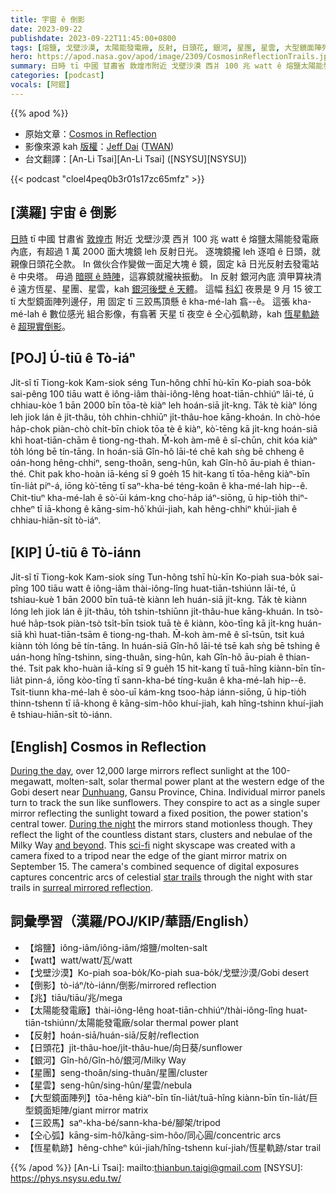 ```yaml
---
title: 宇宙 ê 倒影
date: 2023-09-22
publishdate: 2023-09-22T11:45:00+0800
tags: [熔鹽, 戈壁沙漠, 太陽能發電廠, 反射, 日頭花, 銀河, 星團, 星雲, 大型鏡面陣列, 三跤馬, 仝心弧, 恆星軌跡, 兆]
hero: https://apod.nasa.gov/apod/image/2309/CosmosinReflectionTrails.jpg
summary: 日時 tī 中國 甘肅省 敦煌市附近 戈壁沙漠 西爿 100 兆 watt ê 熔鹽太陽能發電廠內底，有超過 1 萬 2000 面大塊鏡 leh 反射日光。
categories: [podcast]
vocals: [阿錕]
---
```


{{% apod %}}

- 原始文章：[Cosmos in Reflection](https://apod.nasa.gov/apod/ap230922.html)
- 影像來源 kah [版權][copyright]：[Jeff Dai](https://twanight.org/profile/jeff-dai/) ([TWAN](https://www.twanight.org/))
- 台文翻譯：[An-Li Tsai][An-Li Tsai] ([NSYSU][NSYSU])

{{< podcast "cloel4peq0b3r01s17zc65mfz" >}}

## [漢羅] 宇宙 ê 倒影
[日時][During the day] tī 中國 甘肅省 [敦煌市][Dunhuang] 附近 戈壁沙漠 西爿 100 兆 watt ê 熔鹽太陽能發電廠內底，有超過 1 萬 2000 面大塊鏡 leh 反射日光。
逐塊鏡攏 leh 逐咱 ê 日頭，就親像日頭花仝款。
In 做伙合作變做一面足大塊 ê 鏡，固定 kā 日光反射去發電站 ê 中央塔。
毋過 [暗暝 ê 時陣][During the night]，這寡鏡就攏袂振動。
In 反射 銀河內底 濟甲算袂清 ê 遠方恆星、星團、星雲，kah [銀河後壁 ê 天體][and beyond]。
這幅 [科幻][sci-fi] 夜景是 9 月 15 彼工 tī 大型鏡面陣列邊仔，用 固定 tī 三跤馬頂懸 ê kha-mé-lah 翕--ê。
這張 kha-mé-lah ê 數位感光 組合影像，有翕著 天星 tī 夜空 ê 仝心弧軌跡，kah [恆星軌跡][star trails] ê [超現實倒影][surreal mirrored reflection]。

## [POJ] Ú-tiū ê Tò-iáⁿ
Ji̍t-sî tī Tiong-kok Kam-siok séng Tun-hông chhī hù-kīn Ko-piah soa-bo̍k sai-pêng 100 tiāu watt ê iông-iâm thài-iông-lêng hoat-tiān-chhiúⁿ lāi-té, ū chhiau-kòe 1 bān 2000 bīn tōa-tè kiàⁿ leh hoán-siā ji̍t-kng.
Ta̍k tè kiàⁿ lóng leh jiok lán ê ji̍t-thâu, to̍h chhin-chhiūⁿ ji̍t-thâu-hoe kāng-khoán.
In chò-hóe ha̍p-chok piàn-chò chi̍t-bīn chiok tōa tè ê kiàⁿ, kò͘-tēng kā ji̍t-kng hoán-siā khì hoat-tiān-chām ê tiong-ng-thah.
M̄-koh àm-mê ê sî-chūn, chit kóa kiàⁿ to̍h lóng bē tín-tāng.
In hoán-siā Gîn-hô lāi-té chē kah sǹg bē chheng ê oán-hong hêng-chhiⁿ, seng-thoân, seng-hûn, kah Gîn-hô āu-piah ê thian-thé.
Chit pak kho-hoàn iā-kéng sī 9 goe̍h 15 hit-kang tī tōa-hêng kiàⁿ-bīn tīn-lia̍t piⁿ-á, iōng kò͘-tēng tī saⁿ-kha-bé téng-koân ê kha-mé-lah hip--ê.
Chit-tiuⁿ kha-mé-lah ê sò͘-ūi kám-kng cho͘-ha̍p iáⁿ-siōng, ū hip-tio̍h thiⁿ-chheⁿ tī iā-khong ê kāng-sim-hô͘ khúi-jiah, kah hêng-chhiⁿ khúi-jiah ê chhiau-hiān-si̍t tò-iáⁿ.

## [KIP] Ú-tiū ê Tò-iánn
Ji̍t-sî tī Tiong-kok Kam-siok síng Tun-hông tshī hù-kīn Ko-piah sua-bo̍k sai-pîng 100 tiāu watt ê iông-iâm thài-iông-lîng huat-tiān-tshiúnn lāi-té, ū tshiau-kuè 1 bān 2000 bīn tuā-tè kiànn leh huán-siā ji̍t-kng.
Ta̍k tè kiànn lóng leh jiok lán ê ji̍t-thâu, to̍h tshin-tshiūnn ji̍t-thâu-hue kāng-khuán.
In tsò-hué ha̍p-tsok piàn-tsò tsi̍t-bīn tsiok tuā tè ê kiànn, kòo-tīng kā ji̍t-kng huán-siā khì huat-tiān-tsām ê tiong-ng-thah.
M̄-koh àm-mê ê sî-tsūn, tsit kuá kiànn to̍h lóng bē tín-tāng.
In huán-siā Gîn-hô lāi-té tsē kah sǹg bē tshing ê uán-hong hîng-tshinn, sing-thuân, sing-hûn, kah Gîn-hô āu-piah ê thian-thé.
Tsit pak kho-huàn iā-kíng sī 9 gue̍h 15 hit-kang tī tuā-hîng kiànn-bīn tīn-lia̍t pinn-á, iōng kòo-tīng tī sann-kha-bé tíng-kuân ê kha-mé-lah hip--ê.
Tsit-tiunn kha-mé-lah ê sòo-uī kám-kng tsoo-ha̍p iánn-siōng, ū hip-tio̍h thinn-tshenn tī iā-khong ê kāng-sim-hôo khuí-jiah, kah hîng-tshinn khuí-jiah ê tshiau-hiān-si̍t tò-iánn.

## [English] Cosmos in Reflection
[During the day][During the day], over 12,000 large mirrors reflect sunlight at the 100-megawatt, molten-salt, solar thermal power plant at the western edge of the Gobi desert near [Dunhuang][Dunhuang], Gansu Province, China.
Individual mirror panels turn to track the sun like sunflowers.
They conspire to act as a single super mirror reflecting the sunlight toward a fixed position, the power station's central tower.
[During the night][During the night] the mirrors stand motionless though.
They reflect the light of the countless distant stars, clusters and nebulae of the Milky Way [and beyond][and beyond].
This [sci-fi][sci-fi] night skyscape was created with a camera fixed to a tripod near the edge of the giant mirror matrix on September 15.
The camera's combined sequence of digital exposures captures concentric arcs of celestial [star trails][star trails] through the night with star trails in [surreal mirrored reflection][surreal mirrored reflection].

## 詞彙學習（漢羅/POJ/KIP/華語/English）
- 【熔鹽】iông-iâm/iông-iâm/熔鹽/molten-salt
- 【watt】watt/watt/瓦/watt
- 【戈壁沙漠】Ko-piah soa-bo̍k/Ko-piah sua-bo̍k/戈壁沙漠/Gobi desert
- 【倒影】tò-iáⁿ/tò-iánn/倒影/mirrored reflection
- 【兆】tiāu/tiāu/兆/mega
- 【太陽能發電廠】thài-iông-lêng hoat-tiān-chhiúⁿ/thài-iông-lîng huat-tiān-tshiúnn/太陽能發電廠/solar thermal power plant
- 【反射】hoán-siā/huán-siā/反射/reflection
- 【日頭花】ji̍t-thâu-hoe/ji̍t-thâu-hue/向日葵/sunflower
- 【銀河】Gîn-hô/Gîn-hô/銀河/Milky Way
- 【星團】seng-thoân/sing-thuân/星團/cluster
- 【星雲】seng-hûn/sing-hûn/星雲/nebula
- 【大型鏡面陣列】tōa-hêng kiàⁿ-bīn tīn-lia̍t/tuā-hîng kiànn-bīn tīn-lia̍t/巨型鏡面矩陣/giant mirror matrix
- 【三跤馬】saⁿ-kha-bé/sann-kha-bé/腳架/tripod
- 【仝心弧】kāng-sim-hô͘/kāng-sim-hôo/同心圓/concentric arcs
- 【恆星軌跡】hêng-chheⁿ kúi-jiah/hîng-tshenn kuí-jiah/恆星軌跡/star trail

{{% /apod %}}
[An-Li Tsai]: mailto:thianbun.taigi@gmail.com
[NSYSU]: https://phys.nsysu.edu.tw/

[copyright]: https://apod.nasa.gov/apod/fap/lib/about_apod.html#srapply
[License]: https://creativecommons.org/licenses/by/2.0/
[During the day]:http://www.xinhuanet.com/english/2021-03/01/c_139775005.htm
[Dunhuang]:https://apod.nasa.gov/apod/ap090619.html
[During the night]:https://www.youtube.com/watch?v=3Pbr2wIgCHE
[and beyond]:https://www.nasa.gov/topics/solarsystem/index.html
[sci-fi]:https://www.fictionunbound.com/blog/2016/4/30/three-body-problem
[star trails]:https://apod.nasa.gov/apod/ap220728.html
[surreal mirrored reflection]:https://www.youtube.com/watch?v=3Pbr2wIgCHE

